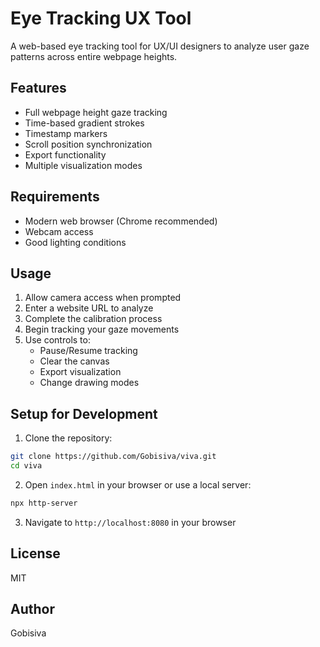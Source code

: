 # Eye Tracking UX Tool

A web-based eye tracking tool for UX/UI designers to analyze user gaze patterns across entire webpage heights.

## Features

- Full webpage height gaze tracking
- Time-based gradient strokes
- Timestamp markers
- Scroll position synchronization
- Export functionality
- Multiple visualization modes

## Requirements

- Modern web browser (Chrome recommended)
- Webcam access
- Good lighting conditions

## Usage

1. Allow camera access when prompted
2. Enter a website URL to analyze
3. Complete the calibration process
4. Begin tracking your gaze movements
5. Use controls to:
   - Pause/Resume tracking
   - Clear the canvas
   - Export visualization
   - Change drawing modes

## Setup for Development

1. Clone the repository:
```bash
git clone https://github.com/Gobisiva/viva.git
cd viva
```

2. Open `index.html` in your browser or use a local server:
```bash
npx http-server
```

3. Navigate to `http://localhost:8080` in your browser

## License

MIT

## Author

Gobisiva